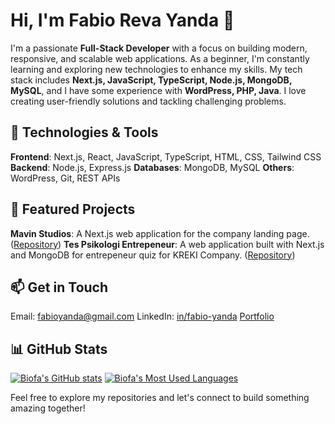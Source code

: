 # Hi, I'm Fabio Reva Yanda 👋

I'm a passionate **Full-Stack Developer** with a focus on building modern, responsive, and scalable web applications. As a beginner, I'm constantly learning and exploring new technologies to enhance my skills. My tech stack includes **Next.js, JavaScript, TypeScript, Node.js, MongoDB, MySQL**, and I have some experience with **WordPress, PHP, Java**. I love creating user-friendly solutions and tackling challenging problems.

## 🔧 Technologies & Tools

**Frontend**: Next.js, React, JavaScript, TypeScript, HTML, CSS, Tailwind CSS
**Backend**: Node.js, Express.js
**Databases**: MongoDB, MySQL
**Others**: WordPress, Git, REST APIs

## 🌟 Featured Projects
**Mavin Studios**: A Next.js web application for the company landing page. ([Repository](https://github.com/Mavin-Studios/landing-page))
**Tes Psikologi Entrepeneur**: A web application built with Next.js and MongoDB for entrepeneur quiz for KREKI Company. ([Repository](https://github.com/bioib/tes-psikologi-enterpreneur))

## 📫 Get in Touch
Email: fabioyanda@gmail.com
LinkedIn: [in/fabio-yanda](https://www.linkedin.com/in/fabio-yanda/)
[Portfolio](https://foreynd.space)

## 📊 GitHub Stats
[![Biofa's GitHub stats](https://github-readme-stats.vercel.app/api?username=bioib&show_icons=true&theme=radical)](https://github.com/bioib)
[![Biofa's Most Used Languages](https://github-readme-stats.vercel.app/api/top-langs/?username=bioib&layout=compact&theme=radical)](https://github.com/bioib)

Feel free to explore my repositories and let's connect to build something amazing together!